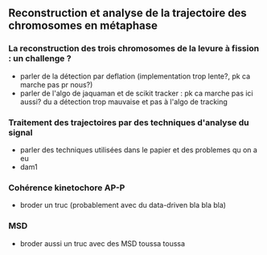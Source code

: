## Reconstruction et analyse de la trajectoire des chromosomes en métaphase

### La reconstruction des trois chromosomes de la levure à fission : un challenge ?

- parler de la détection par deflation (implementation trop lente?, pk ca marche pas pr nous?)
- parler de l'algo de jaquaman et de scikit tracker : pk ca marche pas ici aussi? du a détection trop mauvaise et pas à l'algo de tracking

### Traitement des trajectoires par des techniques d'analyse du signal

- parler des techniques utilisées dans le papier et des problemes qu on a eu
- dam1

### Cohérence kinetochore AP-P

- broder un truc (probablement avec du data-driven bla bla bla)

### MSD

- broder aussi un truc avec des MSD toussa toussa
